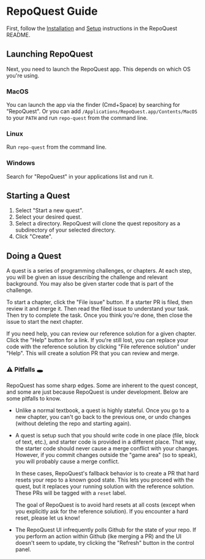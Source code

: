 # RepoQuest Guide

First, follow the [Installation] and [Setup] instructions in the RepoQuest README.

## Launching RepoQuest

Next, you need to launch the RepoQuest app. This depends on which OS you're using.

### MacOS

You can launch the app via the finder (Cmd+Space) by searching for "RepoQuest". Or you can add `/Applications/RepoQuest.app/Contents/MacOS` to your `PATH` and run `repo-quest` from the command line.

### Linux

Run `repo-quest` from the command line.

### Windows

Search for "RepoQuest" in your applications list and run it.

## Starting a Quest

1. Select "Start a new quest".
2. Select your desired quest.
3. Select a directory. RepoQuest will clone the quest repository as a subdirectory of your selected directory.
4. Click "Create".

## Doing a Quest

A quest is a series of programming challenges, or chapters. At each step, you will be given an issue describing the challenge and relevant background. You may also be given starter code that is part of the challenge.

To start a chapter, click the "File issue" button. If a starter PR is filed, then review it and merge it. Then read the filed issue to understand your task. Then try to complete the task. Once you think you're done, then close the issue to start the next chapter.

If you need help, you can review our reference solution for a given chapter. Click the "Help" button for a link. If you're still lost, you can replace your code with the reference solution by clicking "File reference solution" under "Help". This will create a solution PR that you can review and merge.

### ⚠️ Pitfalls 🕳️

RepoQuest has some sharp edges. Some are inherent to the quest concept, and some are just because RepoQuest is under development. Below are some pitfalls to know.

* Unlike a normal textbook, a quest is highly stateful. Once you go to a new chapter, you can't go back to the previous one, or undo changes (without deleting the repo and starting again).

* A quest is setup such that you should write code in one place (file, block of text, etc.), and starter code is provided in a different place. That way, the starter code should never cause a merge conflict with your changes. However, if you commit changes outside the "game area" (so to speak), you will probably cause a merge conflict.

  In these cases, RepoQuest's fallback behavior is to create a PR that hard resets your repo to a known good state. This lets you proceed with the quest, but it replaces your running solution with the reference solution. These PRs will be tagged with a `reset` label.

  The goal of RepoQuest is to avoid hard resets at all costs (except when you explicitly ask for the reference solution). If you encounter a hard reset, please let us know!

* The RepoQuest UI infrequently polls Github for the state of your repo. If you perform an action within Github (lke merging a PR) and the UI doesn't seem to update, try clicking the "Refresh" button in the control panel.

[Installation]: https://github.com/cognitive-engineering-lab/repo-quest?tab=readme-ov-file#installation
[Setup]: https://github.com/cognitive-engineering-lab/repo-quest?tab=readme-ov-file#setup